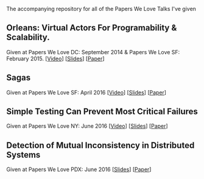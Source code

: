 The accompanying repository for all of the Papers We Love Talks I've given

## Orleans: Virtual Actors For Programability & Scalability.
Given at Papers We Love DC: September 2014 & Papers We Love SF: February 2015. [[Video](https://www.youtube.com/watch?v=gY8zKZUazvo)] [[Slides](https://speakerdeck.com/caitiem20/papers-we-love-sf-orleans-distributed-virtual-actors-for-programmability-and-scalability)] [[Paper](https://www.microsoft.com/en-us/research/wp-content/uploads/2016/02/Orleans-MSR-TR-2014-41.pdf)]

## Sagas
Given at Papers We Love SF: April 2016 [[Video](https://youtu.be/7dc4Tl5ZHRg?list=PLGRqfvsPiRSih6qb8PRAQYQV9dq9pMgNX)] [[Slides](https://speakerdeck.com/caitiem20/papers-we-love-sf-sagas)] [[Paper](https://www.cs.cornell.edu/andru/cs711/2002fa/reading/sagas.pdf)]

## Simple Testing Can Prevent Most Critical Failures
Given at Papers We Love NY: June 2016 [[Video](https://www.youtube.com/watch?v=-3tw2MYYT0Q&feature=youtu.be&t=1h6m17s)] [[Slides](https://speakerdeck.com/caitiem20/pwl-ny-simple-testing-can-prevent-most-critical-failures)] [[Paper](https://www.usenix.org/system/files/conference/osdi14/osdi14-paper-yuan.pdf)]

## Detection of Mutual Inconsistency in Distributed Systems
Given at Papers We Love PDX: June 2016 [[Slides](https://speakerdeck.com/caitiem20/papers-we-love-pdx)] [[Paper](http://zoo.cs.yale.edu/classes/cs422/2013/bib/parker83detection.pdf)]




